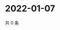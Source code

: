 # 2022-01-07

共 0 条

<!-- BEGIN WEIBO -->
<!-- 最后更新时间 Fri Jan 07 2022 07:09:22 GMT+0800 (China Standard Time) -->

<!-- END WEIBO -->
